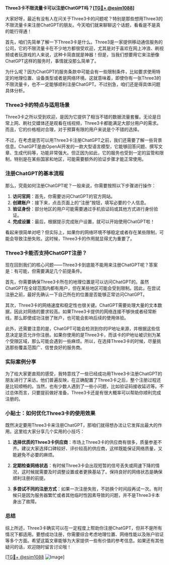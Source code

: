 **Three3卡不限流量卡可以注册ChatGPT吗？[[TG💪+ @esim1088](https://t.me/s/esim1088)]**

大家好呀，最近有没有人在问关于Three3卡的问题呢？特别是那些想用Three3的不限流量卡来注册ChatGPT的朋友。今天咱们就来聊聊这个话题，看看是不是真的能行得通！

首先，咱们先简单了解一下Three3卡是什么。Three3是一家提供移动通信服务的公司，它的不限流量卡在不少地方都很受欢迎，尤其是对于喜欢在网上冲浪、刷视频或者玩游戏的人来说，这种卡简直就是神器！但是，当我们想要用它来注册像ChatGPT这样的服务时，事情就没那么简单了。

为什么呢？因为ChatGPT的服务条款中可能会有一些限制条件，比如要求使用特定的地理位置、设备类型或者是网络环境。这就意味着，即使你有一张Three3的不限流量卡，也不一定能够顺利注册ChatGPT。不过别急，咱们还是得具体问题具体分析。

### Three3卡的特点与适用场景

Three3卡之所以受到欢迎，是因为它提供了相当不错的数据流量套餐。无论是日常上网、刷社交媒体还是观看在线视频，Three3卡都能满足大部分用户的需求。而且，它的价格相对合理，对于预算有限的用户来说是个不错的选择。

不过，在考虑是否可以用Three3卡注册ChatGPT之前，我们还需要了解一些背景信息。ChatGPT是由OpenAI开发的一款大型语言模型，它能够回答问题、撰写文章、生成代码等，功能非常强大。但正因为如此，它的服务也受到一定的监管和限制，特别是在某些国家和地区，可能需要额外的验证步骤才能正常使用。

### 注册ChatGPT的基本流程

那么，究竟如何注册ChatGPT呢？一般来说，你需要按照以下步骤进行操作：

1. **访问官网**：首先，你需要访问ChatGPT的官方网站。
2. **创建账户**：接下来，点击页面上的“注册”按钮，填写必要的个人信息。
3. **验证身份**：部分地区的用户可能需要通过手机验证码或其他方式进行身份验证。
4. **完成设置**：最后，根据提示完成账户设置，就可以开始使用ChatGPT啦！

看起来很简单对吧？但实际上，如果你的网络环境不够稳定或者存在某些限制，可能会导致注册失败。这时候，Three3卡的作用就显得尤为重要了。

### Three3卡能否支持ChatGPT注册？

现在回到我们的核心问题——Three3卡到底能不能用来注册ChatGPT呢？答案是：有可能，但需要满足几个前提条件。

首先，你需要确保Three3卡所在的地理位置是可以访问ChatGPT的。虽然ChatGPT在全球范围内都有用户，但在某些地区可能会受到限制。因此，在尝试注册之前，最好先确认一下自己所在的位置是否能够正常访问ChatGPT。

其次，Three3卡的网络速度和稳定性也很关键。ChatGPT需要处理大量的文本数据，因此对网络的要求较高。如果Three3卡提供的网络连接不够快或者经常断线，那么即使成功注册了账户，也可能会影响后续的使用体验。

此外，还需要注意的是，ChatGPT可能会检测到你的IP地址来源，并根据这些信息决定是否允许你注册。如果你使用的是Three3卡，而该卡的IP地址被识别为某个受限区域，那么可能会遇到一些麻烦。所以，在选择Three3卡的时候，尽量挑选那些覆盖范围广、信誉良好的服务商。

### 实际案例分享

为了给大家更直观的感受，我特意找了一些已经成功用Three3卡注册ChatGPT的朋友进行了采访。他们普遍反映，在正确配置了Three3卡之后，整个注册过程还是比较顺畅的。当然，也有少数人遇到了一些小问题，比如验证码接收延迟等。不过总体而言，只要提前做好准备，Three3卡还是有很大概率可以帮助你顺利完成注册的。

### 小贴士：如何优化Three3卡的使用效果

既然决定要用Three3卡来注册ChatGPT，那咱们就得想办法让它发挥出最大的作用。这里给大家分享几个实用的小技巧：

1. **选择优质的Three3卡供应商**：市场上Three3卡的供应商有很多，质量参差不齐。建议大家选择口碑较好、评价较高的供应商，这样既能保证网络质量，又能避免不必要的麻烦。
   
2. **定期检查网络状态**：有时候Three3卡会出现短暂的信号丢失或网速下降的情况，这时候就需要及时调整设置或者更换基站了。保持良好的网络状态是确保顺利注册的前提。

3. **多尝试不同的注册方式**：如果一次注册失败，不妨换个时间段再试一次。有时候只是因为服务器繁忙或者其他临时性因素导致的问题，并不是Three3卡本身出了故障。

### 总结

综上所述，Three3卡确实可以在一定程度上帮助你注册ChatGPT，但并不是所有情况下都适用。要想成功注册，你需要综合考虑地理位置、网络性能以及账户验证等多个方面。希望这篇文章能够为大家提供一些有价值的参考信息。如果还有其他疑问的话，欢迎随时留言讨论哦！

[[TG💪+ @esim1088](https://t.me/s/esim1088) ![Image](https://i.postimg.cc/4NQfJmqS/Snipaste-2025-05-13-00-14-12.png)]